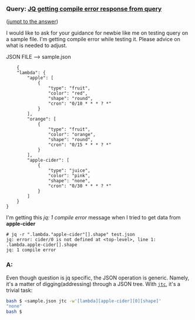 ### Query: [JQ getting compile error response from query](https://stackoverflow.com/questions/59995900/jq-getting-compile-error-response-from-query)
([jumpt to the answer]())

I would like to ask for your guidance for newbie like me on testing query on a sample file. I'm getting  compile error while testing it. Please advice on what is needed to adjust.

JSON FILE --> sample.json

        {
        "lambda": {
            "apple": [
                {
                    "type": "fruit",
                    "color": "red",
                    "shape": "round",
                    "cron": "0/10 * * * ? *"
                }
            ],
            "orange": [
                {
                    "type": "fruit",
                    "color": "orange",
                    "shape": "round",
                    "cron": "0/15 * * * ? *"
                }
            ],
            "apple-cider": [
                {
                    "type": "juice",
                    "color": "pink",
                    "shape": "none",
                    "cron": "0/30 * * * ? *"
                }
            ]
        }
    }

I'm getting this *jq: 1 compile error* message when I tried to get data from **apple-cider**

    # jq -r ".lambda."apple-cider"[].shape" test.json
    jq: error: cider/0 is not defined at <top-level>, line 1:
    .lambda.apple-cider[].shape
    jq: 1 compile error
    
    
### A:
Even though question is jq specific, the JSON operation is generic. Namely, it's a matter of digging(addressing) through a JSON tree.
With [`jtc`](https://github.com/ldn-softdev/jtc), it's a trivial task:
```bash
bash $ <sample.json jtc -w'[lambda][apple-cider][0][shape]'
"none"
bash $ 
```


 
